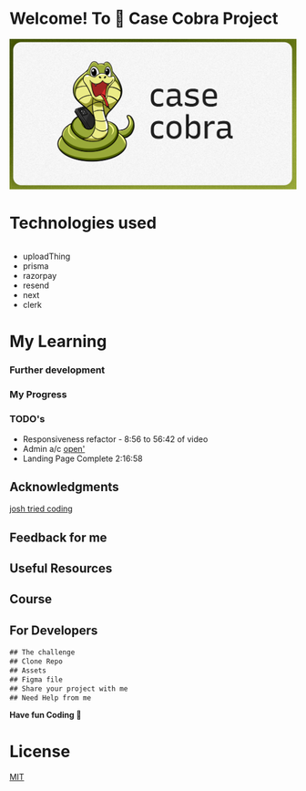 # Welcome! To 👋 Case Cobra Project
    
  <p align="left"> <a href="https://casecobra-pied.vercel.app/" target="_blank" rel="noreferrer"> <img src="./public/thumbnail.png" alt="banner" /></a> </p>

# Technologies used 
 <p style="display: flex; gap: 10px;">

- uploadThing
- prisma
- razorpay
- resend
- next
- clerk



 </p>

# My Learning 
 
  ### Further development

  ### My Progress 

  ### TODO's
  - Responsiveness refactor - 8:56 to 56:42 of video
  - Admin a/c [open'](./src/app/admin/page.tsx)
  - Landing Page Complete 2:16:58
  

## Acknowledgments
[josh tried coding](https://youtu.be/SG82Aqcaaa0?si=MH6LA3rEtrguJEPd)

## Feedback for me 

## Useful Resources 

## Course 

## For Developers
    ## The challenge
    ## Clone Repo 
    ## Assets 
    ## Figma file 
    ## Share your project with me 
    ## Need Help from me 

**Have fun  Coding 🚀**

# License
[MIT](https://choosealicense.com/licenses/mit/)


